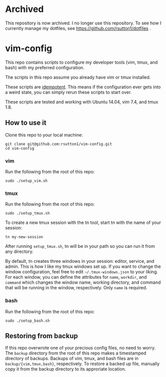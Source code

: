# Archived

This repository is now archived. I no longer use this repository. To see how I currently manage my dotfiles, see https://github.com/rsutton1/dotfiles .

# vim-config
This repo contains scripts to configure my developer tools (vim, tmux, and bash) with my preferred configuration.

The scripts in this repo assume you already have vim or tmux installed. 

These scripts are [idempotent](http://stackoverflow.com/a/1077421). This means if the configuration ever gets into a weird state, you can simply rerun these scripts to start over.

These scripts are tested and working with Ubuntu 14.04, vim 7.4, and tmux 1.8.

## How to use it

Clone this repo to your local machine:
```
git clone git@github.com:rsutton1/vim-config.git
cd vim-config
```

### vim

Run the following from the root of this repo:
```
sudo ./setup_vim.sh
```

### tmux
Run the following from the root of this repo:
```
sudo ./setup_tmux.sh
```

To create a new tmux session with the tn tool, start tn with the name of your session:
```
tn my-new-session
```

After running `setup_tmux.sh`, tn will be in your path so you can run it from any directory.

By default, tn creates three windows in your session: editor, service, and admin. This is how I like my tmux windows set up. If you want to change the window configuration, feel free to edit `~/.tmux-windows.json` to your liking. For each window, you can define the attributes for `name`, `workdir`, and `command` which changes the window name, working directory, and command that will be running in the window, respectively. Only `name` is required.

### bash
Run the following from the root of this repo:
```
sudo ./setup_bash.sh
```
## Restoring from backup


If this repo overwrote one of your precious config files, no need to worry. The `backup` directory from the root of this repo makes a timestamped directory of backups. Backups of vim, tmux, and bash files are in `backup/{vim,tmux,bash}`, respectively. To restore a backed up file, manually copy it from the backup directory to its approriate location. 
